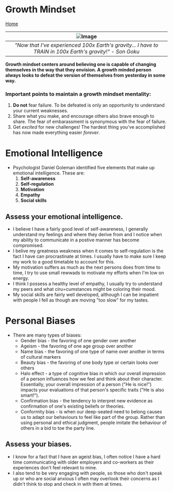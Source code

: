 # Growth Mindset
[Home](https://micgreene.github.io/readingnotes) 

| ![Image](https://live.staticflickr.com/6228/6291302238_86e360d89f.jpg) | 
|:--:| 
| *"Now that I've experienced 100x Earth's gravity... I have to TRAIN in 100x Earth's gravity!" - Son Goku* |

**Growth mindset centers around believing one is capable of changing themselves in the way that they envision. A growth minded person always looks to defeat the version of themselves from yesterday in some way.**

### Important points to maintain a growth mindset mentality:
1. **Do not** fear failure. To be defeated is only an opportunity to understand your current weaknesses.
1. Share what you make, and encourage others also brave enough to share. The fear of embarassment is synonymous with the fear of failure.
1. Get _excited_ for new challenges! The hardest thing you've accomplished has now made everything easier _forever_.


# Emotional Intelligence
  + Psychologist Daniel Goleman identified five elements that make up emotional intelligence. These are:
    1. **Self-awareness**
    2. **Self-regulation**
    3. **Motivation**
    4. **Empathy**
    5. **Social skills**

## **Assess your emotional intelligence.**
  + I believe I have a fairly good level of self-awareness, I generally understand my feelings and where they derive from and I notice when my ability to communicate in a postive manner has become compromised.
  + I belive my greatness weakness when it comes to self-regulation is the fact I have can procrastinate at times. I usually have to make sure I keep my work to a good timetable to account for this.
  + My motivation suffers as much as the next persons does from time to time, I try to use small rewwads to motivate my efforts when I'm low on energy.
  + I think I possess a healthy level of empathy, I usually try to understand my peers and what ciru=cumstances might be coloring their mood.
  + My social skills are fairly well developed, although I can be impatient with people I fell as though are moving "too slow" for my tastes.

# Personal Biases
  + There are many types of biases:
    + Gender bias - the favoring of one gender over another
    + Ageism - the favoring of one age group over another
    + Name bias - the favoring of one type of name over another in terms of cultural markers
    + Beauty bias - the favoring of one body type or certain looks over others
    + Halo effect - a type of cognitive bias in which our overall impression of a person influences how we feel and think about their character. Essentially, your overall impression of a person ("He is nice!") impacts your evaluations of that person's specific traits ("He is also smart!").
    + Confirmation bias - the tendency to interpret new evidence as confirmation of one's existing beliefs or theories.
    + Conformity bias - is when our deep-seated need to belong causes us to adapt our behaviours to feel like part of the group. Rather than using personal and ethical judgment, people imitate the behaviour of others in a bid to toe the party line.

## Assess your biases.
  + I know for a fact that I have an ageist bias, I often notice I have a hard time communicating with older employers and co-workers as their experiences don't feel relevant to mine.
  + I also tend to be very engaging with people, so those who don't speak up or who are social anxious I often may overlook their concerns as I didn't think to stop and check in with them at times.
